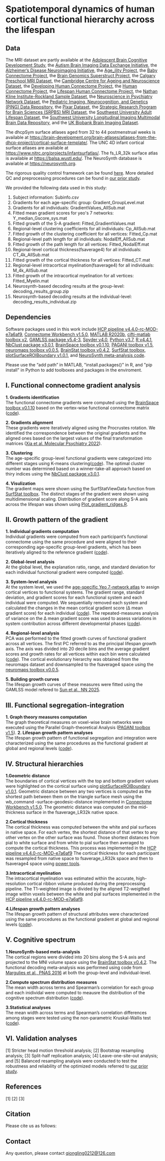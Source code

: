 # Spatiotemporal dynamics of human cortical functional hierarchy across the lifespan

## Data
The MRI dataset are partly available at the [Adolescent Brain Cognitive Development Study](https://nda.nih.gov/), the [Autism Brain Imaging Data Exchange Initiative](https://fcon_1000.projects.nitrc.org/indi/abide/),
the [Alzheimer’s Disease Neuroimaging Initiative](https://adni.loni.usc.edu/), the [Age_ility Project](https://www.nitrc.org/projects/age-ility), the [Baby Connectome Project](https://nda.nih.gov/),
the [Brain Genomics Superstruct Project](https://doi.org/10.7910/DVN/25833), the [Calgary Preschool MRI Dataset](https://osf.io/axz5r/), the [Cambridge Centre for Ageing and Neuroscience Dataset](https://www.cam-can.org/index.php?content=dataset),
the [Developing Human Connectome Project](http://www.developingconnectome.org/data-release/second-data-release/), the [Human Connectome Project](https://www.humanconnectome.org), the [Lifespan Human Connectome Project](https://nda.nih.gov/), the [Nathan Kline Institute-Rockland Sample Dataset](https://fcon_1000.projects.nitrc.org/indi/pro/nki.html), the [Neuroscience in Psychiatry Network Dataset](https://nspn.org.uk/), the [Pediatric Imaging, Neurocognition, and Genetics (PING) Data Repository](http://pingstudy.ucsd.edu/),
the [Pixar Dataset](https://openfmri.org/dataset/ds000228/), the [Strategic Research Program for Brain Sciences (SRPBS) MRI Dataset](https://bicr-resource.atr.jp/srpbsopen/), the [Southwest University Adult Lifespan Dataset](http://fcon_1000.projects.nitrc.org/indi/retro/sald.html), the [Southwest University Longitudinal Imaging Multimodal Brain Data Repository](http://fcon_1000.projects.nitrc.org/indi/retro/southwestuni_qiu_index.html), and the [UK Biobank Brain Imaging Dataset](https://www.ukbiobank.ac.uk/).  

The dhcpSym surface atlases aged from 32 to 44 postmenstrual weeks is available at https://brain-development.org/brain-atlases/atlases-from-the-dhcp-project/cortical-surface-template/. The UNC 4D infant cortical surface atlases are available at https://www.nitrc.org/projects/infantsurfatlas/. The fs_LR_32k surface atlas is available at https://balsa.wustl.edu/. The NeuroSynth database is available at https://neurosynth.org.

The rigorous quality control framework can be found [here](https://github.com/sunlianglong/BrainChart-FC-Lifespan/blob/main/QC/README.md).
More detailed QC and preprocessing procedures can be found in [our prior study](https://www.biorxiv.org/content/10.1101/2023.09.12.557193v3.full).

We provided the following data used in this study:  
1. Subject information: Subinfo.csv  
2. Gradients for each age-specific group: Gradient_GroupLevel.mat  
3. Gradients for all individuals: GradientValues_AllSub.mat  
4. Fitted mean gradient scores for yeo's 7 networks: Y_median_Gscore_sys.mat  
5. Fitted growth of the S-A gradient: Fitted_GradientValues.mat    
6. Regional-level clustering coefficients for all individuals: Cp_AllSub.mat  
7. Fitted growth of the clustering coefficient for all vertices: Fitted_Cp.mat  
8. Regional-level path length for all individuals: NodalEff_AllSub.mat  
9. Fitted growth of the path length for all vertices: Fitted_NodalEff.mat  
10. Regional-level cortical thickness(fsaverage4) for all individuals: CT_4k_AllSub.mat  
11. Fitted growth of the cortical thickness for all vertices: Fitted_CT.mat  
12. Regional-level intracortical myelination(fsaverage4) for all individuals: M_4k_AllSub.mat    
13. Fitted growth of the intracortical myelination for all vertices: Fitted_Myelin.mat    
14. Neurosynth-based decoding results at the group-level: decoding_results_group.zip  
15. Neurosynth-based decoding results at the individual-level: decoding_results_individual.zip


## Dependencies
Software packages used in this work include [HCP pipeline v4.4.0-rc-MOD-e7a6af9](https://github.com/Washington-University/HCPpipelines/releases), [Connectome Workbench v1.5.0](https://www.humanconnectome.org/software/connectome-workbench), [MATLAB R2020b](https://www.mathworks.com/products/matlab.html), [cifti-matlab toolbox v2](https://github.com/Washington-University/cifti-matlab), [GAMLSS package v5.4-3](https://www.gamlss.com/), [Spyder v4.0](https://www.spyder-ide.org/), [Python v3.7](https://www.python.org), [R v4.4.1](https://www.r-project.org), [NbClust package v3.0.1](https://www.rdocumentation.org/packages/NbClust/versions/3.0.1/topics/NbClust), [BrainSpace toolbox v0.1.10](https://github.com/MICA-MNI/BrainSpace), [PAGANI toolbox v1.5](https://www.nitrc.org/projects/pagani_toolkit/), [neuromaps toolbox v0.0.5](https://github.com/netneurolab/neuromaps), [BrainStat toolbox v0.4.2](https://github.com/MICA-MNI/Brainstat), [SurfStat toolbox](https://mica-mni.github.io/surfstat/), [plotSurfaceROIBoundary v1.0.1](https://github.com/StuartJO/plotSurfaceROIBoundary), and [NeuroSynth meta-analysis code](https://github.com/NeuroanatomyAndConnectivity/gradient_analysis). 

Please use the “add path” in MATLAB, "install.packages()" in R, and "pip install" in Python to add toolboxes and packages in the enviroment.

## I. Functional connectome gradient analysis
**1. Gradients identification**  
   The functional connectome gradients were computed using the [BrainSpace toolbox v0.1.10](https://github.com/MICA-MNI/BrainSpace) based on the vertex-wise functional connectome matrix ([code](https://github.com/QionglingLi/LifespanGradient/blob/main/A_GradientAnalysis/Gradient_Analysis.m)).
   
**2. Gradients alignment**  
   These gradients were iteratively aligned using the Procrustes rotation. We identified the correspondence between the original gradients and the aligned ones based on the largest values of the final transformation matrices ([Xia et al. Molecular Psychiatry 2022](https://github.com/mingruixia/MDD_ConnectomeGradient/blob/main/0_GradientCalculation/a_analysis_pipeline.m)).

**3. Clustering**  
   The age-specific group-level functional gradients were categorized into different stages using K-means clustering([code](https://github.com/QionglingLi/LifespanGradient/blob/main/A_GradientAnalysis/Gradient_NbClust.R)). The optimal cluster number was determined based on a winner-take-all approach based on thiry indices using the [NbClust package v3.0.1](https://www.rdocumentation.org/packages/NbClust/versions/3.0.1/topics/NbClust).  

**4. Visulization**  
   The gradient maps were shown using the SurfStatViewData function from [SurfStat toolbox](https://mica-mni.github.io/surfstat/). The distinct stages of the gradient were shown using multidimensional scaling. Distribution of gradient score along S-A axis across the lifespan was shown using [Plot_gradient_ridges.R](https://github.com/QionglingLi/LifespanGradient/blob/main/A_GradientAnalysis/Plot_Gradient_Ridges.R).  

## II. Growth pattern of the gradient
**1. Individual gradients computation**  
   Individual gradients were computed from each participant’s functional connectome using the same procedure and were aligned to their corresponding age-specific group-level gradients, which has been iteratively aligned to the reference gradient ([code](https://github.com/QionglingLi/LifespanGradient/blob/main/B_GrowthPattern/Compute_Individal_Gradient.m)).

**2. Global-level analysis**  
   At the global level, the explanation ratio, range, and standard deviation for each individual functional gradient were computed ([code](https://github.com/QionglingLi/LifespanGradient/blob/main/B_GrowthPattern/Compute_Gradient_Measures.m)). 

**3. System-level analysis**   
   At the system level, we used the [age-specific Yeo 7-network atlas](https://github.com/sunlianglong/BrainChart-FC-Lifespan/tree/main/Age-specific_group_atlases) to assign cortical vertices to functional systems. The gradient range, standard deviation, and gradient scores for each functional system and each individual were computed. We sequentially removed each system and calculated the changes in the mean cortical gradient score (Δ mean gradient score) for each individual ([code](https://github.com/QionglingLi/LifespanGradient/blob/main/B_GrowthPattern/Compute_Gradient_Measures.m)). The repeated-measures analysis of variance on the Δ mean gradient score was used to assess variations in system contribution across different developmental phases ([code](https://github.com/QionglingLi/LifespanGradient/blob/main/B_GrowthPattern/Stat_system.m)).

**4. Regional-level analysis**  
   PCA was performed to the fitted growth curves of functional gradient across all vertices. The first PC referred to as the principal lifespan growth axis. The axis was divided into 20 decile bins and the average gradient scores and growth rates for all vertices within each bin were calculated ([code](https://github.com/QionglingLi/LifespanGradient/blob/main/B_GrowthPattern/Lifespan_Growth_Axis.m)). The cortical evolutionary hierarchy was obtained from the neuromaps dataset and downsampled to the fsaverage4 space using the [neuromaps toolbox v0.0.5](https://github.com/netneurolab/neuromaps).

**5. Building growth curves**  
   The lifespan growth curves of these measures were fitted using the GAMLSS model refered to [Sun et al., NN 2025](https://github.com/sunlianglong/BrainChart-FC-Lifespan/blob/main/Code/for-Normative-Modeling/GAMLSS_model_fitting.ipynb).

## III. Functional segregation-integration
**1. Graph theory measures computation**  
   The graph theoretical measures on voxel-wise brain networks were executed using the Parallel Graph-theoretical Analysis ([PAGANI toolbox v1.5](https://www.nitrc.org/projects/pagani_toolkit/)).
**2. Lifespan growth pattern analyses**  
The lifespan growth pattern of functional segregation and integration were characterized using the same procedures as the functional gradient at global and regional levels ([code](https://github.com/QionglingLi/LifespanGradient/blob/main/GrowthPattern/Lifespan_growth_axis.m)).

## IV. Structural hierarchies
**1.Geometric distance**  
The boundaries of cortical vertices with the top and bottom gradient values were highlighted on the cortical surface using [plotSurfaceROIBoundary v1.0.1](https://github.com/StuartJO/plotSurfaceROIBoundary). Geometric distance between any two vertices is computed as the shortest path between them on the triangle surface mesh using the wb_command -surface-geodesic-distance implemented in [Connectome Workbench v1.5.0](https://www.humanconnectome.org/software/connectome-workbench). The geometric distance was computed on the mid-thickness surface in the fsaverage_LR32k native space.

**2.Cortical thickness**  
The cortical thickness was computed between the white and pial surfaces in native space. For each vertex, the shortest distance of that vertex to any other vertex on the other surface was found. Those shortest distances from pial to white surface and from white to pial surface then averaged to compute the cortical thickness. This process was implemented in the [HCP pipeline v4.4.0-rc-MOD-e7a6af9](https://github.com/Washington-University/HCPpipelines/releases) The cortical thickness for each participant was resampled from native space to fsaverage_LR32k space and then to fsaverage4 space using [power tools](https://github.com/MICA-MNI/micaopen/blob/master/mica_powertools/mica_crossTemplateNN.m).

**3.Intracortical myelination**  
The intracortical myelination was estimated within the accurate, high-resolution cortical ribbon volume produced during the preprocessing pipeline. The T1-weighted image is divided by the aligned T2-weigthed image within voxels between the white and pial surfaces implemented in the [HCP pipeline v4.4.0-rc-MOD-e7a6af9](https://github.com/Washington-University/HCPpipelines/releases).

**4.Lifespan growth pattern analyses**   
The lifespan growth pattern of structural attributes were characterized using the same procedures as the functional gradient at global and regional levels ([code](https://github.com/QionglingLi/LifespanGradient/blob/main/GrowthPattern/Lifespan_growth_axis.m)).

## V. Cognitive spectrum
**1.NeuroSynth-based meta-analysis**  
The cortical regions were divided into 20 bins along the S-A axis and projected to the MNI volume space using the [BrainStat toolbox v0.4.2](https://github.com/MICA-MNI/Brainstat). The functional decoding meta-analysis was performed using code from [Margulies et al., PNAS 2016](https://github.com/NeuroanatomyAndConnectivity/gradient_analysis/blob/master/05_metaanalysis_neurosynth.ipynb) at both the group-level and individual-level.

**2.Compute spectrum distribution measures**  
The mean width across terms and Spearman’s correlation for each group and each inidividal were computed to meausre the distribution of the cognitive spectrum distribution ([code](https://github.com/QionglingLi/LifespanGradient/blob/main/E_CognitiveSpectrumAnalysis/CognitiveSpectrumMeasures.m)).

**3.Statistical analyses**  
The mean width across terms and Spearman’s correlation differences among stages were tested using the non-parametric Kruskal-Wallis test ([code](https://github.com/QionglingLi/LifespanGradient/blob/main/E_CognitiveSpectrumAnalysis/Stat_terms.m)).

## VI. Validation analyses
[1] Stricter head motion threshold analysis; [2] Bootstrap resampling analysis; [3] Split-half replication analysis; [4] Leave-one-site-out analysis; and [5] Balanced resampling analysis were conducted to test the robustness and reliability of the optimized models referred to [our prior study](https://www.biorxiv.org/content/10.1101/2023.09.12.557193v3.full). 

## References
[1] 
[2]
[3]


## Citation
Please cite us as follows:

## Contact
Any question, please contact qiongling0212@126.com
